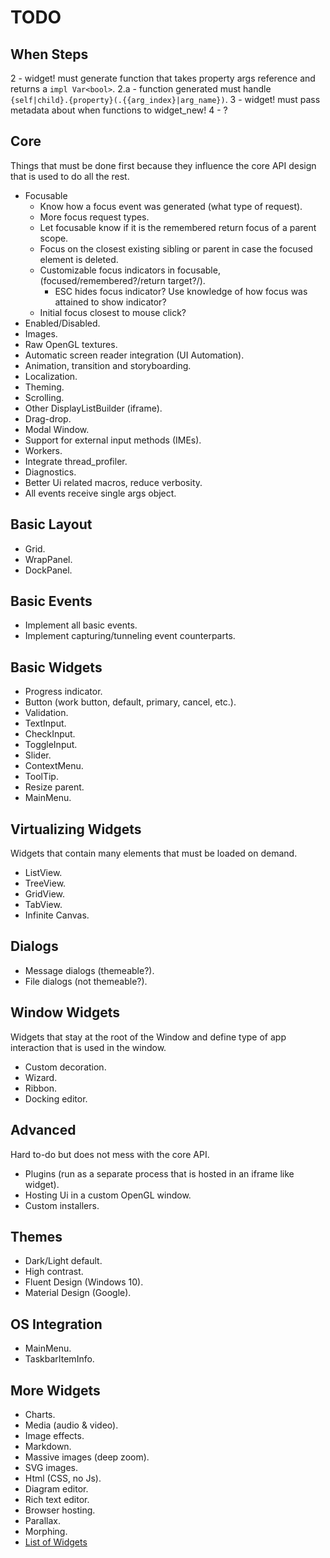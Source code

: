 # TODO

## When Steps
2 - widget! must generate function that takes property args reference and returns a `impl Var<bool>`.
2.a - function generated must handle `{self|child}.{property}(.{{arg_index}|arg_name})`.
3 - widget! must pass metadata about when functions to widget_new!
4 - ?

## Core

Things that must be done first because they influence the core API design that is used to do all the rest.

* Focusable
  * Know how a focus event was generated (what type of request).
  * More focus request types.
  * Let focusable know if it is the remembered return focus of a parent scope.
  * Focus on the closest existing sibling or parent in case the focused element is deleted.
  * Customizable focus indicators in focusable, (focused/remembered?/return target?/).
    * ESC hides focus indicator? Use knowledge of how focus was attained to show indicator?
  * Initial focus closest to mouse click?
* Enabled/Disabled.
* Images.
* Raw OpenGL textures.
* Automatic screen reader integration (UI Automation).
* Animation, transition and storyboarding.
* Localization.
* Theming.
* Scrolling.
* Other DisplayListBuilder (iframe).
* Drag-drop.
* Modal Window.
* Support for external input methods (IMEs).
* Workers.
* Integrate thread_profiler.
* Diagnostics.
* Better Ui related macros, reduce verbosity.
* All events receive single args object.

## Basic Layout

* Grid.
* WrapPanel.
* DockPanel.

## Basic Events

* Implement all basic events.
* Implement capturing/tunneling event counterparts.

## Basic Widgets

* Progress indicator.
* Button (work button, default, primary, cancel, etc.).
* Validation.
* TextInput.
* CheckInput.
* ToggleInput.
* Slider.
* ContextMenu.
* ToolTip.
* Resize parent.
* MainMenu.

## Virtualizing Widgets

Widgets that contain many elements that must be loaded on demand.

* ListView.
* TreeView.
* GridView.
* TabView.
* Infinite Canvas.

## Dialogs

* Message dialogs (themeable?).
* File dialogs (not themeable?).

## Window Widgets

Widgets that stay at the root of the Window and define type of app interaction that is used in the window.

* Custom decoration.
* Wizard.
* Ribbon.
* Docking editor.

## Advanced

Hard to-do but does not mess with the core API.

* Plugins (run as a separate process that is hosted in an iframe like widget).
* Hosting Ui in a custom OpenGL window.
* Custom installers.

## Themes

* Dark/Light default.
* High contrast.
* Fluent Design (Windows 10).
* Material Design (Google).

## OS Integration

* MainMenu.
* TaskbarItemInfo.

## More Widgets

* Charts.
* Media (audio & video).
* Image effects.
* Markdown.
* Massive images (deep zoom).
* SVG images.
* Html (CSS, no Js).
* Diagram editor.
* Rich text editor.
* Browser hosting.
* Parallax.
* Morphing.
* [List of Widgets](https://www.telerik.com/products/wpf/overview.aspx)
